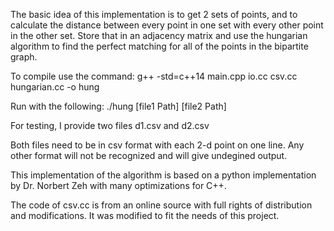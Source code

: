 
The basic idea of this implementation is to get 2 sets of points, and to calculate the distance between every point
in one set with every other point in the other set. Store that in an adjacency matrix and use the hungarian algorithm
to find the perfect matching for all of the points in the bipartite graph.

To compile use the command:
g++ -std=c++14 main.cpp io.cc csv.cc hungarian.cc -o hung

Run with the following:
./hung [file1 Path] [file2 Path]

For testing, I provide two files d1.csv and d2.csv

Both files need to be in csv format with each 2-d point on one line. Any other format will not be recognized and
will give undegined output.

This implementation of the algorithm is based on a python implementation by Dr. Norbert Zeh with many optimizations
for C++.

The code of csv.cc is from an online source with full rights of distribution and modifications. It was modified to fit
the needs of this project.
